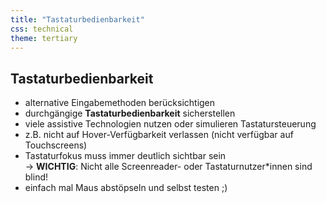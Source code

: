 ```yaml
---
title: "Tastaturbedienbarkeit"
css: technical
theme: tertiary
---
```

## Tastaturbedienbarkeit

- alternative Eingabemethoden berücksichtigen
- durchgängige **Tastaturbedienbarkeit** sicherstellen
- viele assistive Technologien nutzen oder simulieren Tastatursteuerung
- z.B. nicht auf Hover-Verfügbarkeit verlassen (nicht verfügbar auf Touchscreens)
- Tastaturfokus muss immer deutlich sichtbar sein<br>→ **WICHTIG**: Nicht alle Screenreader- oder Tastaturnutzer*innen sind blind!
- einfach mal Maus abstöpseln und selbst testen ;)
